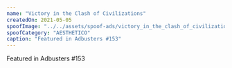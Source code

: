 ```yaml
---
name: "Victory in the Clash of Civilizations"
createdOn: 2021-05-05
spoofImage: "../../assets/spoof-ads/victory_in_the_clash_of_civilizations_600x778.jpg"
spoofCategory: "AESTHETICO"
caption: "Featured in Adbusters #153"
---
```


Featured in Adbusters #153
